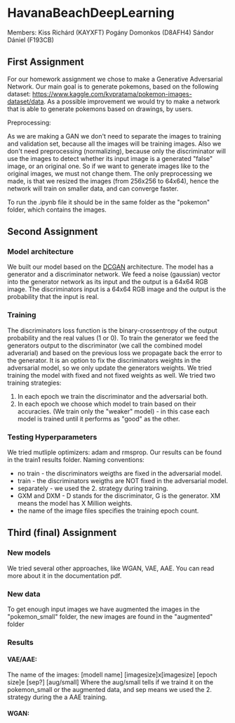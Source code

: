 # HavanaBeachDeepLearning
Members:
Kiss Richárd  (KAYXFT)
Pogány Domonkos (D8AFH4)
Sándor Dániel (F193CB)

## First Assignment
For our homework assignment we chose to make a Generative Adversarial Network. Our main goal is to generate pokemons, based on the following dataset: https://www.kaggle.com/kvpratama/pokemon-images-dataset/data. As a possible improvement we would try to make a network that is able to generate pokemons based on drawings, by users.

Preprocessing:

As we are making a GAN we don't need to separate the images to training and validation set, because all the images will be training images.
Also we don't need preprocessing (normalizing), because only the discriminator will use the images to detect whether its input image is a generated "false" image, or an original one. So if we want to generate images like to the original images, we must not change them.
The only preprocessing we made, is that we resized the images (from 256x256 to 64x64), hence the network will train on smaller data, and can converge faster.

To run the .ipynb file it should be in the same folder as the "pokemon" folder, which contains the images.


## Second Assignment
### Model architecture
We built our model based on the [DCGAN](https://arxiv.org/pdf/1511.06434.pdf) architecture. The model has a generator and a discriminator network. We feed a noise (gaussian) vector into the generator network as its input and the output is a 64x64 RGB image. The discriminators input is a 64x64 RGB image and the output is the probability that the input is real.
### Training
The discriminators loss function is the binary-crossentropy of the output probability and the real values (1 or 0). To train the generator we feed the generators output to the discriminator (we call the combined model adverarial) and based on the previous loss we propagate back the error to the generator. 
It is an option to fix the discriminators weights in the adversarial model, so we only update the generators weights. We tried training the model with fixed and not fixed weights as well. 
We tried two training strategies:
1. In each epoch we train the discriminator and the adversarial both.
2. In each epoch we choose which model to train based on their accuracies. (We train only the "weaker" model) - in this case each model is trained until it performs as "good" as the other.
### Testing Hyperparameters
We tried mutliple optimizers: adam and rmsprop. Our results can be found in the train1 results folder.
Naming conventions:
* no train - the discriminators weigths are fixed in the adversarial model.
* train - the discriminators weigths are NOT fixed in the adversarial model.
* separately - we used the 2. strategy during training.
* GXM and DXM - D stands for the discriminator, G is the generator. XM means the model has X Million weights.
* the name of the image files specifies the training epoch count.

## Third (final) Assignment
### New models
We tried several other approaches, like WGAN, VAE, AAE. You can read more about it in the documentation pdf.
### New data
To get enough input images we have augmented the images in the "pokemon_small" folder, the new images are found in the "augmented" folder
### Results
#### VAE/AAE:
The name of the images: [modell name] [imagesize]x[imagesize] [epoch size]e [sep?] [aug/small]
Where the aug/small tells if we traind it on the pokemon_small or the augmented data, and sep means we used the 2. strategy during the a
AAE training.
#### WGAN:

